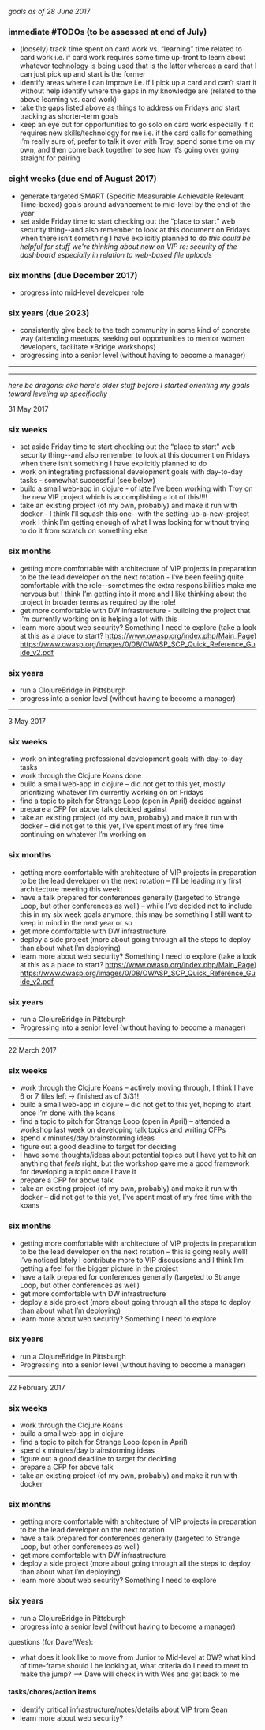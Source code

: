 _goals as of 28 June 2017_

### immediate #TODOs (to be assessed at end of July)
* (loosely) track time spent on card work vs. “learning” time related to card work i.e. if card work requires some time up-front to learn about whatever technology is being used that is the latter whereas a card that I can just pick up and start is the former
* identify areas where I can improve i.e. if I pick up a card and can’t start it without help identify where the gaps in my knowledge are (related to the above learning vs. card work)
* take the gaps listed above as things to address on Fridays and start tracking as shorter-term goals
* keep an eye out for opportunities to go solo on card work especially if it requires new skills/technology for me i.e. if the card calls for something I’m really sure of, prefer to talk it over with Troy, spend some time on my own, and then come back together to see how it’s going over going straight for pairing

### eight weeks (due end of August 2017)
* generate targeted SMART (Specific Measurable Achievable Relevant Time-boxed) goals around advancement to mid-level by the end of the year
* set aside Friday time to start checking out the “place to start” web security thing--and also remember to look at this document on Fridays when there isn’t something I have explicitly planned to do _this could be helpful for stuff we're thinking about now on VIP re: security of the dashboard especially in relation to web-based file uploads_

### six months (due December 2017)
* progress into mid-level developer role

### six years (due 2023)
* consistently give back to the tech community in some kind of concrete way (attending meetups, seeking out opportunities to mentor women developers, facilitate *Bridge workshops)
* progressing into a senior level (without having to become a manager)

---

---

_here be dragons: aka here's older stuff before I started orienting my goals toward leveling up specifically_

31 May 2017

### six weeks
* set aside Friday time to start checking out the “place to start” web security thing--and also remember to look at this document on Fridays when there isn’t something I have explicitly planned to do
* work on integrating professional development goals with day-to-day tasks - somewhat successful (see below)
* build a small web-app in clojure - of late I’ve been working with Troy on the new VIP project which is accomplishing a lot of this!!!!
* take an existing project (of my own, probably) and make it run with docker - I think I’ll squash this one--with the setting-up-a-new-project work I think I’m getting enough of what I was looking for without trying to do it from scratch on something else

### six months
* getting more comfortable with architecture of VIP projects in preparation to be the lead developer on the next rotation - I’ve been feeling quite comfortable with the role--sometimes the extra responsibilities make me nervous but I think I’m getting into it more and I like thinking about the project in broader terms as required by the role!
* get more comfortable with DW infrastructure - building the project that I’m currently working on is helping a lot with this
* learn more about web security?  Something I need to explore (take a look at this as a place to start? https://www.owasp.org/index.php/Main_Page)
https://www.owasp.org/images/0/08/OWASP_SCP_Quick_Reference_Guide_v2.pdf

### six years
* run a ClojureBridge in Pittsburgh
* progress into a senior level (without having to become a manager)

---

3 May 2017
### six weeks
* work on integrating professional development goals with day-to-day tasks
* work through the Clojure Koans done
* build a small web-app in clojure – did not get to this yet, mostly prioritizing whatever I’m currently working on on Fridays
* find a topic to pitch for Strange Loop (open in April) decided against
* prepare a CFP for above talk decided against
* take an existing project (of my own, probably) and make it run with docker – did not get to this yet, I’ve spent most of my free time continuing on whatever I’m working on

### six months
* getting more comfortable with architecture of VIP projects in preparation to be the lead developer on the next rotation – I’ll be leading my first architecture meeting this week!
* have a talk prepared for conferences generally (targeted to Strange Loop, but other conferences as well) – while I’ve decided not to include this in my six week goals anymore, this may be something I still want to keep in mind in the next year or so
* get more comfortable with DW infrastructure
* deploy a side project (more about going through all the steps to deploy than about what I’m deploying)
* learn more about web security?  Something I need to explore (take a look at this as a place to start? https://www.owasp.org/index.php/Main_Page)
https://www.owasp.org/images/0/08/OWASP_SCP_Quick_Reference_Guide_v2.pdf

### six years
* run a ClojureBridge in Pittsburgh
* Progressing into a senior level (without having to become a manager)

---

22 March 2017
### six weeks
* work through the Clojure Koans – actively moving through, I think I have 6 or 7 files left → finished as of 3/31!
* build a small web-app in clojure – did not get to this yet, hoping to start once I’m done with the koans
* find a topic to pitch for Strange Loop (open in April) – attended a workshop last week on developing talk topics and writing CFPs
* spend x minutes/day brainstorming ideas
* figure out a good deadline to target for deciding
* I have some thoughts/ideas about potential topics but I have yet to hit on anything that *feels* right, but the workshop gave me a good framework for developing a topic once I have it
* prepare a CFP for above talk
* take an existing project (of my own, probably) and make it run with docker – did not get to this yet, I’ve spent most of my free time with the koans

### six months
* getting more comfortable with architecture of VIP projects in preparation to be the lead developer on the next rotation – this is going really well!  I’ve noticed lately I contribute more to VIP discussions and I think I’m getting a feel for the bigger picture in the project
* have a talk prepared for conferences generally (targeted to Strange Loop, but other conferences as well)
* get more comfortable with DW infrastructure
* deploy a side project (more about going through all the steps to deploy than about what I’m deploying)
* learn more about web security?  Something I need to explore

### six years
* run a ClojureBridge in Pittsburgh
* Progressing into a senior level (without having to become a manager)

---

22 February 2017

### six weeks
* work through the Clojure Koans
* build a small web-app in clojure
* find a topic to pitch for Strange Loop (open in April)
* spend x minutes/day brainstorming ideas
* figure out a good deadline to target for deciding
* prepare a CFP for above talk
* take an existing project (of my own, probably) and make it run with docker

### six months
* getting more comfortable with architecture of VIP projects in preparation to be the lead developer on the next rotation
* have a talk prepared for conferences generally (targeted to Strange Loop, but other conferences as well)
* get more comfortable with DW infrastructure
* deploy a side project (more about going through all the steps to deploy than about what I’m deploying)
* learn more about web security?  Something I need to explore

### six years
* run a ClojureBridge in Pittsburgh
* progress into a senior level (without having to become a manager)

questions (for Dave/Wes):
* what does it look like to move from Junior to Mid-level at DW?  what kind of time-frame should I be looking at, what criteria do I need to meet to make the jump? –> Dave will check in with Wes and get back to me

#### tasks/chores/action items
* identify critical infrastructure/notes/details about VIP from Sean
* learn more about web security?
